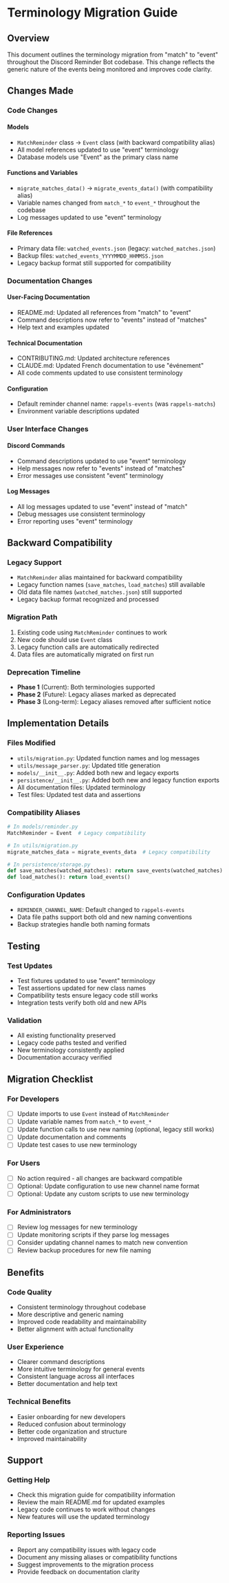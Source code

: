 # Terminology Migration Guide

## Overview

This document outlines the terminology migration from "match" to "event" throughout the Discord Reminder Bot codebase. This change reflects the generic nature of the events being monitored and improves code clarity.

## Changes Made

### Code Changes

#### Models
- `MatchReminder` class → `Event` class (with backward compatibility alias)
- All model references updated to use "event" terminology
- Database models use "Event" as the primary class name

#### Functions and Variables
- `migrate_matches_data()` → `migrate_events_data()` (with compatibility alias)
- Variable names changed from `match_*` to `event_*` throughout the codebase
- Log messages updated to use "event" terminology

#### File References
- Primary data file: `watched_events.json` (legacy: `watched_matches.json`)
- Backup files: `watched_events_YYYYMMDD_HHMMSS.json`
- Legacy backup format still supported for compatibility

### Documentation Changes

#### User-Facing Documentation
- README.md: Updated all references from "match" to "event"
- Command descriptions now refer to "events" instead of "matches"
- Help text and examples updated

#### Technical Documentation
- CONTRIBUTING.md: Updated architecture references
- CLAUDE.md: Updated French documentation to use "événement"
- All code comments updated to use consistent terminology

#### Configuration
- Default reminder channel name: `rappels-events` (was `rappels-matchs`)
- Environment variable descriptions updated

### User Interface Changes

#### Discord Commands
- Command descriptions updated to use "event" terminology
- Help messages now refer to "events" instead of "matches"
- Error messages use consistent "event" terminology

#### Log Messages
- All log messages updated to use "event" instead of "match"
- Debug messages use consistent terminology
- Error reporting uses "event" terminology

## Backward Compatibility

### Legacy Support
- `MatchReminder` alias maintained for backward compatibility
- Legacy function names (`save_matches`, `load_matches`) still available
- Old data file names (`watched_matches.json`) still supported
- Legacy backup format recognized and processed

### Migration Path
1. Existing code using `MatchReminder` continues to work
2. New code should use `Event` class
3. Legacy function calls are automatically redirected
4. Data files are automatically migrated on first run

### Deprecation Timeline
- **Phase 1** (Current): Both terminologies supported
- **Phase 2** (Future): Legacy aliases marked as deprecated
- **Phase 3** (Long-term): Legacy aliases removed after sufficient notice

## Implementation Details

### Files Modified
- `utils/migration.py`: Updated function names and log messages
- `utils/message_parser.py`: Updated title generation
- `models/__init__.py`: Added both new and legacy exports
- `persistence/__init__.py`: Added both new and legacy function exports
- All documentation files: Updated terminology
- Test files: Updated test data and assertions

### Compatibility Aliases
```python
# In models/reminder.py
MatchReminder = Event  # Legacy compatibility

# In utils/migration.py
migrate_matches_data = migrate_events_data  # Legacy compatibility

# In persistence/storage.py
def save_matches(watched_matches): return save_events(watched_matches)
def load_matches(): return load_events()
```

### Configuration Updates
- `REMINDER_CHANNEL_NAME`: Default changed to `rappels-events`
- Data file paths support both old and new naming conventions
- Backup strategies handle both naming formats

## Testing

### Test Updates
- Test fixtures updated to use "event" terminology
- Test assertions updated for new class names
- Compatibility tests ensure legacy code still works
- Integration tests verify both old and new APIs

### Validation
- All existing functionality preserved
- Legacy code paths tested and verified
- New terminology consistently applied
- Documentation accuracy verified

## Migration Checklist

### For Developers
- [ ] Update imports to use `Event` instead of `MatchReminder`
- [ ] Update variable names from `match_*` to `event_*`
- [ ] Update function calls to use new naming (optional, legacy still works)
- [ ] Update documentation and comments
- [ ] Update test cases to use new terminology

### For Users
- [ ] No action required - all changes are backward compatible
- [ ] Optional: Update configuration to use new channel name format
- [ ] Optional: Update any custom scripts to use new terminology

### For Administrators
- [ ] Review log messages for new terminology
- [ ] Update monitoring scripts if they parse log messages
- [ ] Consider updating channel names to match new convention
- [ ] Review backup procedures for new file naming

## Benefits

### Code Quality
- Consistent terminology throughout codebase
- More descriptive and generic naming
- Improved code readability and maintainability
- Better alignment with actual functionality

### User Experience
- Clearer command descriptions
- More intuitive terminology for general events
- Consistent language across all interfaces
- Better documentation and help text

### Technical Benefits
- Easier onboarding for new developers
- Reduced confusion about terminology
- Better code organization and structure
- Improved maintainability

## Support

### Getting Help
- Check this migration guide for compatibility information
- Review the main README.md for updated examples
- Legacy code continues to work without changes
- New features will use the updated terminology

### Reporting Issues
- Report any compatibility issues with legacy code
- Document any missing aliases or compatibility functions
- Suggest improvements to the migration process
- Provide feedback on documentation clarity